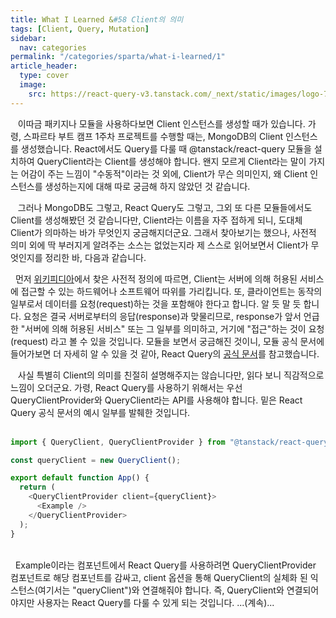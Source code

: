 ```yaml
---
title: What I Learned &#58 Client의 의미
tags: [Client, Query, Mutation]
sidebar:
  nav: categories
permalink: "/categories/sparta/what-i-learned/1"
article_header:
  type: cover
  image:
    src: https://react-query-v3.tanstack.com/_next/static/images/logo-7a7896631260eebffcb031765854375b.svg
---
```


<!--more-->

&nbsp;&nbsp; 이따금 패키지나 모듈을 사용하다보면 Client 인스턴스를 생성할 때가 있습니다. 가령, 스파르타 부트 캠프 1주차 프로젝트를 수행할 때는, MongoDB의 Client 인스턴스를 생성했습니다. React에서도 Query를 다룰 때 @tanstack/react-query 모듈을 설치하여 QueryClient라는 Client를 생성해야 합니다. 왠지 모르게 Client라는 말이 가지는 어감이 주는 느낌이 "수동적"이라는 것 외에, Client가 무슨 의미인지, 왜 Client 인스턴스를 생성하는지에 대해 따로 궁금해 하지 않았던 것 같습니다.

&nbsp;&nbsp; 그러나 MongoDB도 그렇고, React Query도 그렇고, 그외 또 다른 모듈들에서도 Client를 생성해봤던 것 같습니다만, Client라는 이름을 자주 접하게 되니, 도대체 Client가 의마하는 바가 무엇인지 궁금해지더군요. 그래서 찾아보기는 했으나, 사전적 의미 외에 딱 부러지게 알려주는 소스는 없었는지라 제 스스로 읽어보면서 Client가 무엇인지를 정리한 바, 다음과 같습니다.

&nbsp;&nbsp;먼저 [위키피디아](<https://en.wikipedia.org/wiki/Client_(computing)>)에서 찾은 사전적 정의에 따르면, Client는 서버에 의해 허용된 서비스에 접근할 수 있는 하드웨어나 소프트웨어 따위를 가리킵니다. 또, 클라이언트는 동작의 일부로서 데이터를 요청(request)하는 것을 포함해야 한다고 합니다. 알 듯 말 듯 합니다. 요청은 결국 서버로부터의 응답(response)과 맞물리므로, response가 앞서 언급한 "서버에 의해 허용된 서비스" 또는 그 일부를 의미하고, 거기에 "접근"하는 것이 요청(request)
라고 볼 수 있을 것입니다. 모듈을 보면서 궁금해진 것이니, 모듈 공식 문서에 들어가보면 더 자세히 알 수 있을 것 같아, React Query의 [공식 문서](https://tanstack.com/query/latest/docs/react/overview)를 참고했습니다.

&nbsp;&nbsp; 사실 특별히 Client의 의미를 친절히 설명해주지는 않습니다만, 읽다 보니 직감적으로 느낌이 오더군요. 가령, React Query를 사용하기 위해서는 우선 QueryClientProvider와 QueryClient라는 API를 사용해야 합니다. 밑은 React Query 공식 문서의 예시 일부를 발췌한 것입니다.
<br/>
<br/>

```javascript
import { QueryClient, QueryClientProvider } from "@tanstack/react-query";

const queryClient = new QueryClient();

export default function App() {
  return (
    <QueryClientProvider client={queryClient}>
      <Example />
    </QueryClientProvider>
  );
}
```

<br/>
&nbsp;&nbsp;Example이라는 컴포넌트에서 React Query를 사용하려면 QueryClientProvider 컴포넌트로 해당 컴포넌트를 감싸고, client 옵션을 통해 QueryClient의 실체화 된 익스턴스(여기서는 "queryClient")와 연결해줘야 합니다. 즉, QueryClient와 연결되어야지만 사용자는 React Query를 다룰 수 있게 되는 것입니다. ...(계속)...
